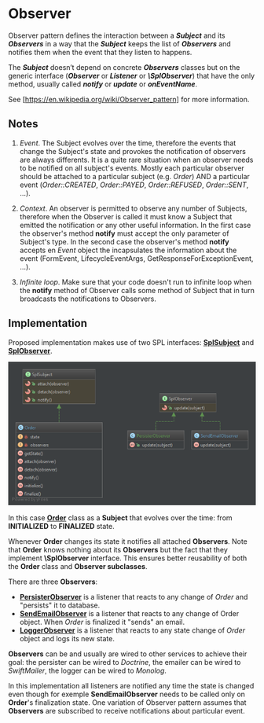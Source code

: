 # Observer

Observer pattern defines the interaction between a ***Subject*** and its ***Observers***
in a way that the ***Subject*** keeps the list of ***Observers*** and notifies them when
the event that they listen to happens.

The ***Subject*** doesn’t depend on concrete ***Observers*** classes but on the generic
interface (***Observer*** or ***Listener*** or ***\SplObserver***) that have the only method,
usually called ***notify*** or ***update*** or ***onEventName***.

See [https://en.wikipedia.org/wiki/Observer_pattern] for more information.

## Notes

1. *Event*. The Subject evolves over the time, therefore the events that change the Subject's state
and provokes the notification of observers are always differents. 
It is a quite rare situation when an observer needs to be notified on all subject's events.
Mostly each particular observer should be attached to a particular subject (e.g. *Order*) 
AND a particular event (*Order::CREATED*, *Order::PAYED*, *Order::REFUSED*, *Order::SENT*, ...).

2. *Context*. An observer is permitted to observe any number of Subjects, therefore when the Observer
is called it must know a Subject that emitted the notification or any other useful information.
In the first case the observer's method **notify** must accept the only parameter of Subject's type.
In the second case the observer's method **notify** accepts en *Event* object the incapsulates the
information about the event (FormEvent, LifecycleEventArgs, GetResponseForExceptionEvent, ...).

3. *Infinite loop*. Make sure that your code doesn't run to infinite loop when the **notify** method 
of Observer calls some method of Subject that in turn broadcasts the notifications to Observers.

## Implementation

Proposed implementation makes use of two SPL interfaces: **[SplSubject]** and **[SplObserver]**.

![Command UML](doc/Observer.png)

In this case **[Order]** class as a **Subject** that evolves over the time:
from **INITIALIZED** to **FINALIZED** state.

Whenever **Order** changes its state it notifies all attached **Observers**. Note that **Order**
knows nothing about its **Observers** but the fact that they implement **\SplObserver** interface.
This ensures better reusability of both the **Order** class and **Observer subclasses**.

There are three **Observers**:
* **[PersisterObserver]** is a listener that reacts to any change of *Order* and
"persists" it to database.
* **[SendEmailObserver]** is a listener that reacts to any change of Order object. When
*Order* is finalized it "sends" an email.
* **[LoggerObserver]** is a listener that reacts to any state change of *Order* object and logs
its new state.

**Observers** can be and usually are wired to other services to achieve their goal: the persister
can be wired to *Doctrine*, the emailer can be wired to *SwiftMailer*, the logger can be wired to
*Monolog*.

In this implementation all listeners are notified any time the state is changed even though
for exemple **SendEmailObserver** needs to be called only on **Order**'s finalization state. One
variation of Observer pattern assumes that **Observers** are subscribed to receive notifications
about particular event.



[https://en.wikipedia.org/wiki/Observer_pattern]: (https://en.wikipedia.org/wiki/Observer_pattern)
[SplSubject]: (http://php.net/manual/fr/class.splsubject.php)
[SplObserver]: (http://php.net/manual/fr/class.splobserver.php)
[Order]: Order.php
[PersisterObserver]: PersisterObserver.php
[SendEmailObserver]: SendEmailObserver.php
[LoggerObserver]: SendEmailObserver.php
